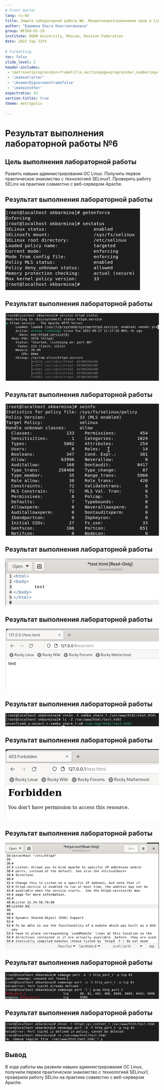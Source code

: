 ```yaml
---
# Front matter
lang: ru-RU
title: Защита лабораторной работы №6. Мандатноеразграничение прав в Linux
author: "Бармина Ольга Константиновна"
group: NFIbd-01-19
institute: RUDN University, Moscow, Russian Federation
date: 2022 Sep 22th

# Formatting
toc: false
slide_level: 2
header-includes: 
 - \metroset{progressbar=frametitle,sectionpage=progressbar,numbering=fraction}
 - '\makeatletter'
 - '\beamer@ignorenonframefalse'
 - '\makeatother'
aspectratio: 43
section-titles: true
theme: metropolis

---
```


# Результат выполнения лабораторной работы №6

## Цель выполнения лабораторной работы 

Развить навыки администрирования ОС Linux. Получить первое практическое знакомство с технологией SELinux1. Проверить работу SELinx на практике совместно с веб-сервером Apache.

## Результат выполнения лабораторной работы

![рис 1. вход в систему](images/1.jpg)

## Результат выполнения лабораторной работы

![рис 2. обращение к серверу](images/2.jpg)

## Результат выполнения лабораторной работы

![рис 3. статистика](images/4.jpg)

## Результат выполнения лабораторной работы

![рис 4. html файл](images/6.jpg)

## Результат выполнения лабораторной работы

![рис 5. отображение в браузере](images/7.jpg)

## Результат выполнения лабораторной работы

![рис 6. изменение контекста](images/9.jpg)

## Результат выполнения лабораторной работы

![рис 7. отказ в доступе](images/10.jpg)

## Результат выполнения лабораторной работы

![рис 8. изменение порта](images/12.jpg)

## Результат выполнения лабораторной работы

![рис 9. подключение порта](images/14.jpg)

## Результат выполнения лабораторной работы

![рис 10. возвращение параметров](images/15.jpg)

## Вывод 

В ходе работы мы развили навыки администрирования ОС Linux, получили первое практическое знакомство с технологией SELinux1, проверили работу SELinx на практике совместно с веб-сервером Apache.